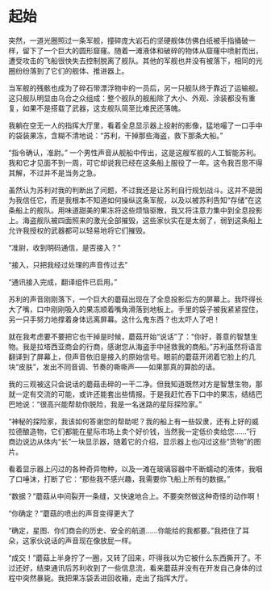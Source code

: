 <!--chapter name: 起始-->

<!--book name: 开局就拥有一支无敌舰队的我想要过平淡生活-->

<!--author: MosHu-->

<!--upstream: 1.1-->

# 起始

突然，一道光圈照过一条军舰，撞碎庞大岩石的坚硬舰体仿佛白纸被手指捅破一样，留下了一个巨大的圆形窟窿。随着一滩液体和破碎的物体从窟窿中喷射而出，遭受攻击的飞船很快失去控制脱离了舰队。其他的军舰也并没有被落下，相同的光圈纷纷落到了它们的舰体、推进器上。

当军舰的残骸也成为了碎石带漂浮物中的一员后，另一只舰队终于靠近了运输舰。这只舰队明显由乌合之众组成：整个舰队的舰船除了大小、外观、涂装都没有重复，如果不是搭载了武器，这支舰队简至比难民还落魄。

我躺在空无一人的指挥大厅里，看着全息显示器上投射的影像，猛地嘬了一口手中的袋装果冻，含糊不清地说：“苏利，干掉那些海盗，救下那条大船。”

“指令确认，准尉。”
一个男性声音从舰船中传出，这是这艘军舰的人工智能苏利。我和它才见面不到一周，可它却说我已经在这条船上服役了一年。这令我百思不得其解，不过并不是当务之急。

虽然认为苏利对我的判断出了问题，不过我还是让苏利自行规划战斗。这并不是因为我信任它，而是我根本不知道如何操纵这条军舰，以及以被苏利告知“存储”在这条船上的舰队。用味道甜美的果冻将这些烦恼驱散，我又将注意力集中到全息投影上。海盗舰队被四面照来的激光全部摧毁，这些家伙实在是太弱了，弱到这条船上允许我授权的武器都可以轻易地将它们摧毁。

“准尉，收到明码通信，是否接入？”

“接入，只把我经过处理的声音传过去”

“通讯接入完成，翻译组件已启用。”

苏利的声音刚刚落下，一个巨大的蘑菇出现在了全息投影后方的屏幕上。我吓得长大了嘴，口中刚刚吸入的果冻顺着嘴角滑落到地板上。手里的袋子被我紧紧捏住，另一只手努力地撑着身体远离屏幕。这什么鬼东西？也太吓人了吧！

就在我考虑要不要把它也干掉是时候，蘑菇开始“说话”了：“你好，善意的智慧生物。我是拉塔西亚商会的行商，感谢您从海盗手中拯救我的商船。”苏利虽然将语言翻译到了屏幕上，但声音依旧是接入的原始信号。眼前的蘑菇开闭着它脸上的几块“皮肤”，发出不同音调、节奏的嘶嘶声——如果那真的算脸的话。

我的三观被这只会说话的蘑菇击碎的一干二净。但我知道既然对方是智慧生物，那就一定有交流的可能，或许还能套出些情报。于是我赶忙吞下口中的果冻，结结巴巴地说：“很高兴能帮助你脱险，我是一名迷路的星际探险家。”

“神秘的探险家，我该如何答谢您的帮助呢？我的船上有一些奴隶，还有上好的威拉德酿造物，它们都能在星际市场上卖个好价钱，当然我一定低价卖给您……”行商边说边从体内“长”一块显示器，随着它的介绍，显示器上也闪过这些“货物”的图片。

看着显示器上闪过的各种奇异物种，以及一滩在玻璃容器中不断蠕动的液体，我咽了口唾沫，打断了它：“那些我不感兴趣，我需要你飞船上所有的数据。”

“数据？”蘑菇从中间裂开一条缝，又快速地合上。不要突然做这种奇怪的动作啊！

“你确定？”蘑菇的喷出的声音变得更大了

“确定，星图、你们商会的历史、安全的航道……你能给的我都要。”我捂住了耳朵，这家伙说话的声音现在像放屁一样。

“成交！”蘑菇上半身拧了一圈，又转了回来，吓得我以为它被什么东西撕开了。不过还好，结束通讯后苏利收到了一些信息流，看来蘑菇并没有在开发自己身体的过程中突然暴毙。我把果冻袋丢进回收箱，走出了指挥大厅。
